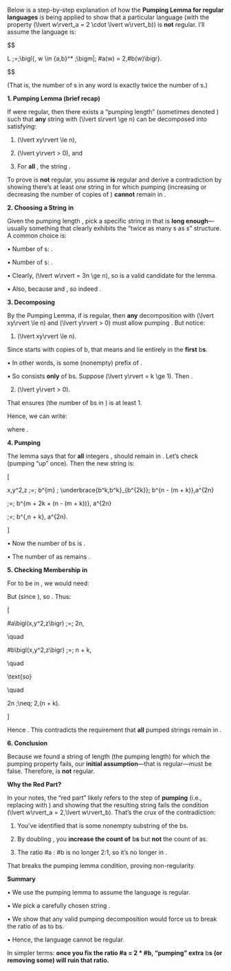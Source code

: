 Below is a step-by-step explanation of how the **Pumping Lemma for regular languages** is being applied to show that a particular language (with the property \(\lvert w\rvert_a = 2 \cdot \lvert w\rvert_b\)) is **not** regular. I’ll assume the language is:

  
$$


L \;=\;\bigl\{\, w \in \{a,b\}^* \;\bigm|\; \#a(w) = 2\,\#b(w)\bigr\}.


$$
  

(That is, the number of s in any word is exactly twice the number of s.)

  

**1. Pumping Lemma (brief recap)**

  

If were regular, then there exists a “pumping length” (sometimes denoted ) such that **any** string with \(\lvert s\rvert \ge n\) can be decomposed into satisfying:

1. \(\lvert xy\rvert \le n\),

2. \(\lvert y\rvert > 0\), and

3. For **all** , the string .

  

To prove is **not** regular, you assume **is** regular and derive a contradiction by showing there’s at least one string in for which pumping (increasing or decreasing the number of copies of ) **cannot** remain in .

  

**2. Choosing a String** **in**

  

Given the pumping length , pick a specific string in that is **long enough**—usually something that clearly exhibits the “twice as many s as s” structure. A common choice is:

  

• Number of s: .

• Number of s: .

• Clearly, \(\lvert w\rvert = 3n \ge n\), so is a valid candidate for the lemma.

• Also, because and , so indeed .

  

**3. Decomposing**

  

By the Pumping Lemma, if is regular, then **any** decomposition with \(\lvert xy\rvert \le n\) and \(\lvert y\rvert > 0\) must allow pumping . But notice:

1. \(\lvert xy\rvert \le n\).

Since starts with copies of b, that means and lie entirely in the **first** b**s**.

• In other words, is some (nonempty) prefix of .

• So consists **only** of bs. Suppose \(\lvert y\rvert = k \ge 1\). Then .

2. \(\lvert y\rvert > 0\).

That ensures (the number of bs in ) is at least 1.

  

Hence, we can write:

where .

  

**4. Pumping**

  

The lemma says that for **all** integers , should remain in . Let’s check (pumping “up” once). Then the new string is:

  

\[

x\,y^2\,z \;=\; b^{m} \; \underbrace{b^k\,b^k}_{b^{2k}}\; b^{n - (m + k)}\,a^{2n}

\;=\; b^{m + 2k + (n - (m + k))}\, a^{2n}

\;=\; b^{\,n + k}\, a^{2n}.

\]

• Now the number of bs is .

• The number of as remains .

  

**5. Checking Membership in**

  

For to be in , we would need:

  

  

But (since ), so . Thus:

  

\[

\#a\bigl(x\,y^2\,z\bigr) \;=\; 2n,

\quad

\#b\bigl(x\,y^2\,z\bigr) \;=\; n + k,

\quad

\text{so}

\quad

2n \;\neq\; 2\,(n + k).

\]

  

Hence . This contradicts the requirement that **all** pumped strings remain in .

  

**6. Conclusion**

  

Because we found a string of length (the pumping length) for which the pumping property fails, our **initial assumption**—that is regular—must be false. Therefore, is **not** regular.

  

**Why the Red Part?**

  

In your notes, the “red part” likely refers to the step of **pumping** (i.e., replacing with ) and showing that the resulting string fails the condition \(\lvert w\rvert_a = 2\,\lvert w\rvert_b\). That’s the crux of the contradiction:

1. You’ve identified that is some nonempty substring of the bs.

2. By doubling , you **increase the count of** b**s** but **not** the count of as.

3. The ratio #a : #b is no longer 2:1, so it’s no longer in .

  

That breaks the pumping lemma condition, proving non-regularity.

  

**Summary**

• We use the pumping lemma to assume the language is regular.

• We pick a carefully chosen string .

• We show that any valid pumping decomposition would force us to break the ratio of as to bs.

• Hence, the language cannot be regular.

  

In simpler terms: **once you fix the ratio #a = 2 * #b, “pumping” extra** b**s (or removing some) will ruin that ratio.**